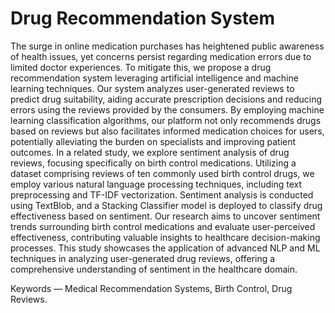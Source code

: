 # Drug Recommendation System
 
The surge in online medication purchases has heightened public awareness of health issues, yet concerns persist regarding medication errors due to limited doctor experiences. To mitigate this, we propose a drug recommendation system leveraging artificial intelligence and machine learning techniques. Our system analyzes user-generated reviews to predict drug suitability, aiding accurate prescription decisions and reducing errors using the reviews provided by the consumers. By employing machine learning classification algorithms, our platform not only recommends drugs based on reviews but also facilitates informed medication choices for users, potentially alleviating the burden on specialists and improving patient outcomes. In a related study, we explore sentiment analysis of drug reviews, focusing specifically on birth control medications. Utilizing a dataset comprising reviews of ten commonly used birth control drugs, we employ various natural language processing techniques, including text preprocessing and TF-IDF vectorization. Sentiment analysis is conducted using TextBlob, and a Stacking Classifier model is deployed to classify drug effectiveness based on sentiment. Our research aims to uncover sentiment trends surrounding birth control medications and evaluate user-perceived effectiveness, contributing valuable insights to healthcare decision-making processes. This study showcases the application of advanced NLP and ML techniques in analyzing user-generated drug reviews, offering a comprehensive understanding of sentiment in the healthcare domain. 

Keywords — Medical Recommendation Systems, Birth Control, Drug Reviews.

